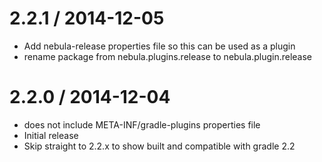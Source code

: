 2.2.1 / 2014-12-05
==================

* Add nebula-release properties file so this can be used as a plugin
* rename package from nebula.plugins.release to nebula.plugin.release

2.2.0 / 2014-12-04
==================

* does not include META-INF/gradle-plugins properties file
* Initial release
* Skip straight to 2.2.x to show built and compatible with gradle 2.2